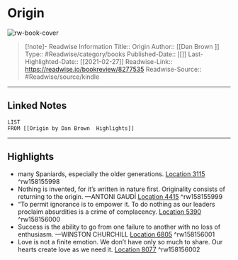 # Origin

![rw-book-cover](https://images-na.ssl-images-amazon.com/images/I/51gaiUOrtDL._SL200_.jpg)
<br>
>[!note]- Readwise Information
>Title:: Origin
>Author:: [[Dan Brown ]]
>Type:: #Readwise/category/books
>Published-Date:: [[]]
>Last-Highlighted-Date:: [[2021-02-27]]
>Readwise-Link:: https://readwise.io/bookreview/8277535
>Readwise-Source:: #Readwise/source/kindle
--- 

## Linked Notes
```dataview
LIST
FROM [[Origin by Dan Brown  Highlights]]
```

---

## Highlights
- many Spaniards, especially the older generations. [Location 3115](https://readwise.io/open/158155998) ^rw158155998
- Nothing is invented, for it’s written in nature first. Originality consists of returning to the origin. —ANTONI GAUDÍ [Location 4415](https://readwise.io/open/158155999) ^rw158155999
- “To permit ignorance is to empower it. To do nothing as our leaders proclaim absurdities is a crime of complacency. [Location 5390](https://readwise.io/open/158156000) ^rw158156000
- Success is the ability to go from one failure to another with no loss of enthusiasm. —WINSTON CHURCHILL [Location 6805](https://readwise.io/open/158156001) ^rw158156001
- Love is not a finite emotion. We don’t have only so much to share. Our hearts create love as we need it. [Location 8077](https://readwise.io/open/158156002) ^rw158156002
